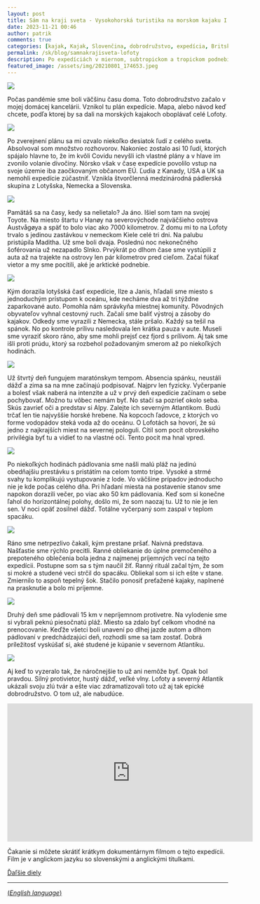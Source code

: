 ```yaml
---
layout: post
title: Sám na kraji sveta - Vysokohorská turistika na morskom kajaku I
date: 2023-11-21 00:46
author: patrik
comments: true
categories: [kajak, Kajak, Slovenčina, dobrodružstvo, expedícia, Britská Kolumbia, Kanada, medveď, tuleň, veľryba, outdoor]
permalink: /sk/blog/samnakrajisveta-lofoty
description: Po expedíciách v miernom, subtropickom a tropickom podnebí som začal snívať o ceste na ďaleký sever. Tak, ako som sľúbil, tak sa s tebou po dvoch rokoch vrátim až za polárny kruh na nórske súostrovie Lofoty. Príbeh o posúvaní hraníc. O objavovaní sveta aj samého seba. Dobrodružstvo v arktickej časti Atlantického oceánu.  
featured_image: /assets/img/20210801_174653.jpeg
---
```

![](/assets/img/map-lof-2.jpg)

Počas pandémie sme boli väčšinu času doma. Toto dobrodružstvo začalo v mojej domácej kancelárii. Vznikol tu plán expedície. Mapa, alebo návod keď chcete, podľa ktorej by sa dali na morských kajakoch oboplávať celé Lofoty.

![](/assets/img/20210816_093138.jpeg)

Po zverejnení plánu sa mi ozvalo niekoľko desiatok ľudí z celého sveta. Absolvoval som množstvo rozhovorov. Nakoniec zostalo asi 10 ľudí, ktorých spájalo hlavne to, že im kvôli Covidu nevyšli ich vlastné plány a v hlave im zvonilo volanie divočiny. Nórsko však v čase expedície povolilo vstup na svoje územie iba zaočkovaným občanom EÚ. Ľudia z Kanady, USA a UK sa nemohli expedície zúčastniť. Vznikla štvorčlenná medzinárodná pádlerská skupina z Lotyšska, Nemecka a Slovenska.

![](/assets/img/20210801_174653.jpeg)

Pamätáš sa na časy, kedy sa nelietalo? Ja áno. Išiel som tam na svojej Toyote. Na miesto štartu v Hanøy na severovýchode najväčšieho ostrova Austvågøya a späť to bolo viac ako 7000 kilometrov. Z domu mi to na Lofoty trvalo s jedinou zastávkou v nemeckom Kiele celé tri dni. Na palubu pristúpila Maditha. Už sme boli dvaja. Poslednú noc nekonečného šoférovania už nezapadlo Slnko. Prvýkrát po dlhom čase sme vystúpili z auta až na trajekte na ostrovy len pár kilometrov pred cieľom. Začal fúkať vietor a my sme pocítili, aké je arktické podnebie.

![](/assets/img/OI000004.jpeg)

Kým dorazila lotyšská časť expedície, Ilze a Janis, hľadali sme miesto s jednoduchým prístupom k oceánu, kde necháme dva až tri týždne zaparkované auto. Pomohla nám správkyňa miestnej komunity. Pôvodných obyvateľov vyhnal cestovný ruch. Začali sme baliť výstroj a zásoby do kajakov. Odkedy sme vyrazili z Nemecka, stále pršalo. Každý sa tešil na spánok. No po kontrole prílivu nasledovala len krátka pauza v aute. Museli sme vyraziť skoro ráno, aby sme mohli prejsť cez fjord s prílivom. Aj tak sme išli proti prúdu, ktorý sa rozbehol požadovaným smerom až po niekoľkých hodinách.

![](/assets/img/DSC_8226.jpeg)

Už štvrtý deň fungujem maratónskym tempom. Absencia spánku, neustáli dážď a zima sa na mne začínajú podpisovať. Najprv len fyzicky. Vyčerpanie a bolesť však naberá na intenzite a už v prvý deň expedície začínam o sebe pochybovať. Možno tu vôbec nemám byť. No stačí sa pozrieť okolo seba. Skús zavrieť oči a predstav si Alpy. Zalejte ich severným Atlantikom. Budú trčať len tie najvyššie horské hrebene. Na kopcoch ľadovce, z ktorých vo forme vodopádov steká voda až do oceánu. O Lofotách sa hovorí, že sú jedno z najkrajších miest na severnej pologuli. Cítil som pocit obrovského privilégia byť tu a vidieť to na vlastné oči. Tento pocit ma hnal vpred.

![](/assets/img/OI000012.jpeg)

Po niekoľkých hodinách pádlovania sme našli malú pláž na jedinú obedňajšiu prestávku s pristátím na celom tomto tripe. Vysoké a strmé svahy tu komplikujú vystupovanie z lode. Vo väčšine prípadov jednoducho nie je kde počas celého dňa. Pri hľadaní miesta na postavenie stanov sme napokon dorazili večer, po viac ako 50 km pádlovania. Keď som si konečne ľahol do horizontálnej polohy, došlo mi, že som naozaj tu. Už to nie je len sen. V noci opäť zosilnel dážď. Totálne vyčerpaný som zaspal v teplom spacáku. 

![](/assets/img/20210818_215104_951.jpeg)

Ráno sme netrpezlivo čakali, kým prestane pršať. Naivná predstava. Našťastie sme rýchlo precitli. Ranné obliekanie do úplne premočeného a prepoteného oblečenia bola jedna z najmenej príjemných vecí na tejto expedícii. Postupne som sa s tým naučil žiť. Ranný rituál začal tým, že som si mokré a studené veci strčil do spacáku. Obliekal som si ich ešte v stane. Zmiernilo to aspoň tepelný šok. Stačilo ponosiť preťažené kajaky, naplnené na prasknutie a bolo mi príjemne.    

![](/assets/img/OI000035.jpeg)

Druhý deň sme pádlovali 15 km v nepríjemnom protivetre. Na vylodenie sme si vybrali peknú piesočnatú pláž. Miesto sa zdalo byť celkom vhodné na prenocovanie. Keďže všetci boli unavení po dlhej jazde autom a dlhom pádlovaní v predchádzajúci deň, rozhodli sme sa tam zostať. Dobrá príležitosť vyskúšať si, aké studené je kúpanie v severnom Atlantiku.

![](/assets/img/lof-map-1.jpg)

Aj keď to vyzeralo tak, že náročnejšie to už ani nemôže byť. Opak bol pravdou. Silný protivietor, hustý dážď, veľké vlny. Lofoty a severný Atlantik ukázali svoju zlú tvár a ešte viac zdramatizovali toto už aj tak epické dobrodružstvo. O tom už, ale nabudúce.

<iframe width="560" height="315" src="https://www.youtube.com/embed/BV9OnfBjgkk" title="The Lofoten Islands Circumnavigation" frameborder="0" allow="accelerometer; autoplay; clipboard-write; encrypted-media; gyroscope; picture-in-picture" allowfullscreen></iframe>

Čakanie si môžete skrátiť krátkym dokumentárnym filmom o tejto expedícii. Film je v anglickom jazyku so slovenskými a anglickými titulkami.


[Ďaľšie diely](/sk/blog/)

---
[(*English language*)](/en/blog/)
